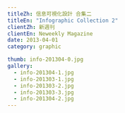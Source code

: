 ```yaml
---
titleZh: 信息可視化設計 合集二
titleEn: "Infographic Collection 2"
clientZh: 新週刊
clientEn: Neweekly Magazine
date: 2013-04-01
category: graphic

thumb: info-201304-0.jpg
gallery:
  - info-201304-1.jpg
  - info-201303-1.jpg
  - info-201303-2.jpg
  - info-201303-3.jpg
  - info-201304-2.jpg
---
```

